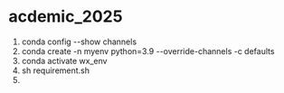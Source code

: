 # acdemic_2025
1. conda config --show channels	
2. conda create -n myenv python=3.9 --override-channels -c defaults
3. conda activate wx_env
4. sh requirement.sh
5. 